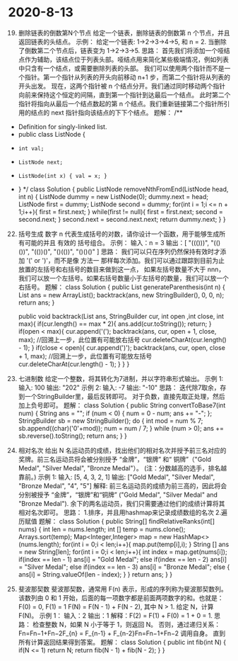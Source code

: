 # 2020-8-13
19. 删除链表的倒数第N个节点
    给定一个链表，删除链表的倒数第 n 个节点，并且返回链表的头结点。
    示例：
    给定一个链表: 1->2->3->4->5, 和 n = 2.
    当删除了倒数第二个节点后，链表变为 1->2->3->5.
思路：
    首先我们将添加一个哑结点作为辅助，该结点位于列表头部。哑结点用来简化某些极端情况，例如列表中只含有一个结点，或需要删除列表的头部。
    我们可以使用两个指针而不是一个指针。第一个指针从列表的开头向前移动 n+1 步，而第二个指针将从列表的开头出发。
    现在，这两个指针被 n 个结点分开。我们通过同时移动两个指针向前来保持这个恒定的间隔，直到第一个指针到达最后一个结点。
    此时第二个指针将指向从最后一个结点数起的第 n 个结点。我们重新链接第二个指针所引用的结点的 next 指针指向该结点的下下个结点。
题解：
/**
 * Definition for singly-linked list.
 * public class ListNode {
 *     int val;
 *     ListNode next;
 *     ListNode(int x) { val = x; }
 * }
 */
class Solution {
    public ListNode removeNthFromEnd(ListNode head, int n) {
        ListNode dummy = new ListNode(0);
        dummy.next = head;
        ListNode first = dummy;
        ListNode second = dummy;
        for(int i = 1;i <= n + 1;i++){
            first = first.next;
        }
        while(first != null){
            first = first.next;
            second = second.next;
        }
        second.next = second.next.next;
        return dummy.next;
    }
}

22. 括号生成
    数字 n 代表生成括号的对数，请你设计一个函数，用于能够生成所有可能的并且 有效的 括号组合。
    示例：
    输入：n = 3
    输出：[
           "((()))",
           "(()())",
           "(())()",
           "()(())",
           "()()()"
         ]
思路：
    我们可以只在序列仍然保持有效时才添加 '(' or ')'，而不是像 方法一 那样每次添加。我们可以通过跟踪到目前为止放置的左括号和右括号的数目来做到这一点，
    如果左括号数量不大于 nnn，我们可以放一个左括号。如果右括号数量小于左括号的数量，我们可以放一个右括号。
题解：
class Solution {
    public List<String> generateParenthesis(int n) {
        List<String> ans = new ArrayList();
        backtrack(ans, new StringBuilder(), 0, 0, n);
        return ans;
    }

    public void backtrack(List<String> ans, StringBuilder cur, int open ,int close, int max){
        if(cur.length() == max * 2){
            ans.add(cur.toString());
            return;
        }
        if(open < max){
            cur.append('(');
            backtrack(ans, cur, open + 1, close, max);
            //回溯上一步，此位置有可能放右括号
            cur.deleteCharAt(cur.length() - 1);
        }
        if(close < open){
            cur.append(')');
            backtrack(ans, cur, open, close + 1, max);
            //回溯上一步，此位置有可能放左括号
            cur.deleteCharAt(cur.length() - 1);
        }
    }
}

504. 七进制数
    给定一个整数，将其转化为7进制，并以字符串形式输出。
    示例 1:
    输入: 100
    输出: "202"
    示例 2:
    输入: -7
    输出: "-10"
思路：
    迭代除7取余，存到一个StringBuilder里，最后反转即可。
    对于负数，直接先取正处理，然后加上负号即可。
题解：
class Solution {
    public String convertToBase7(int num) {
        String ans = "";
        if (num < 0) {
            num = 0 - num;
            ans += "-";
        };
        StringBuilder sb = new StringBuilder();
        do {
            int mod = num % 7;
            sb.append((char)('0'+mod));
            num = num / 7;
        } while (num > 0);
        ans += sb.reverse().toString();
        return ans;
    }
}

506. 相对名次
        给出 N 名运动员的成绩，找出他们的相对名次并授予前三名对应的奖牌。前三名运动员将会被分别授予 “金牌”，“银牌” 和“ 铜牌”（"Gold Medal", "Silver Medal", "Bronze Medal"）。
        (注：分数越高的选手，排名越靠前。)
        示例 1:
        输入: [5, 4, 3, 2, 1]
        输出: ["Gold Medal", "Silver Medal", "Bronze Medal", "4", "5"]
        解释: 前三名运动员的成绩为前三高的，因此将会分别被授予 “金牌”，“银牌”和“铜牌” ("Gold Medal", "Silver Medal" and "Bronze Medal").
        余下的两名运动员，我们只需要通过他们的成绩计算将其相对名次即可。
思路：
        1.排序，并且用hashmap来记录成绩数组的名次
        2.遍历赋值
题解：
class Solution {
    public String[] findRelativeRanks(int[] nums) {
        int len = nums.length;
        int [] temp = nums.clone();
        Arrays.sort(temp);
        Map<Integer,Integer> map = new HashMap<>(nums.length);
        for(int i = 0;i < len;i++){
            map.put(temp[i],i);
        }
        String [] ans = new String[len];
        for(int i = 0;i < len;i++){
            int index = map.get(nums[i]);
            if(index == len - 1)
                ans[i] = "Gold Medal";
            else if(index == len - 2)
                ans[i] = "Silver Medal";
            else if(index == len - 3)
                ans[i] = "Bronze Medal";
            else {
                ans[i] = String.valueOf(len - index);
            }
        }
        return ans;
    }
}

509. 斐波那契数
    斐波那契数，通常用 F(n) 表示，形成的序列称为斐波那契数列。该数列由 0 和 1 开始，后面的每一项数字都是前面两项数字的和。也就是：
    F(0) = 0,   F(1) = 1
    F(N) = F(N - 1) + F(N - 2), 其中 N > 1.
    给定 N，计算 F(N)。
    示例 1：
    输入：2
    输出：1
    解释：F(2) = F(1) + F(0) = 1 + 0 = 1.
思路：
    检查整数 N，如果 N 小于等于 1，则返回 N。
    否则，通过递归关系：Fn=Fn−1+Fn−2F_{n} = F_{n-1} + F_{n-2}Fn​=Fn−1​+Fn−2​ 调用自身。
    直到所有计算返回结果得到答案。
题解：
class Solution {
    public int fib(int N) {
        if(N <= 1)
            return N;
        return fib(N - 1) + fib(N - 2);
    }
}
